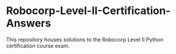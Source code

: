 # Robocorp-Level-II-Certification-Answers
This repository houses solutions to the Robocorp Level II Python certification course exam. 
